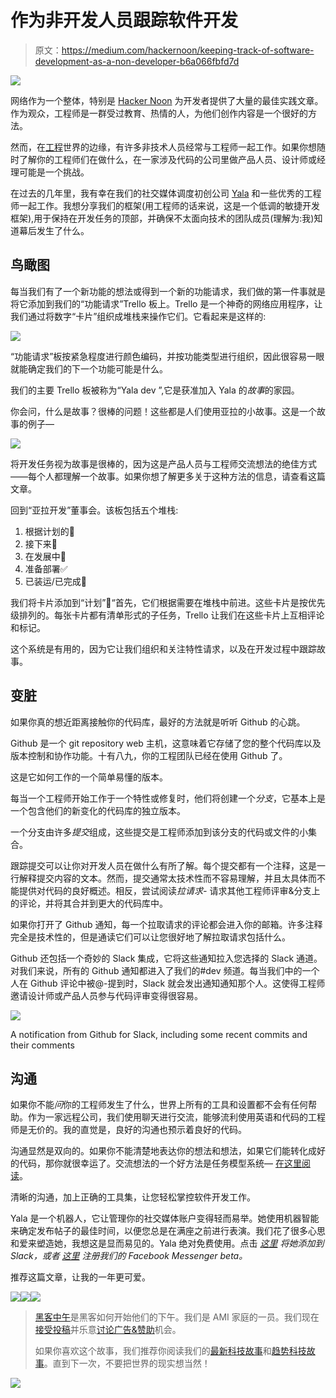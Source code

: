 # 作为非开发人员跟踪软件开发

> 原文：<https://medium.com/hackernoon/keeping-track-of-software-development-as-a-non-developer-b6a066fbfd7d>

![](img/f6c1fb6c670a9ed1393fb74e1b2a62e6.png)

网络作为一个整体，特别是 [Hacker Noon](http://hackernoon.com) 为开发者提供了大量的最佳实践文章。作为观众，工程师是一群受过教育、热情的人，为他们创作内容是一个很好的方法。

然而，在[工程](https://hackernoon.com/tagged/engineering)世界的边缘，有许多非技术人员经常与工程师一起工作。如果你想随时了解你的工程师们在做什么，在一家涉及代码的公司里做产品人员、设计师或经理可能是一个挑战。

在过去的几年里，我有幸在我们的社交媒体调度初创公司 [Yala](http://yalabot.com) 和一些优秀的工程师一起工作。我想分享我们的框架(用工程师的话来说，这是一个低调的敏捷开发框架),用于保持在开发任务的顶部，并确保不太面向技术的团队成员(理解为:我)知道幕后发生了什么。

## 鸟瞰图

每当我们有了一个新功能的想法或得到一个新的功能请求，我们做的第一件事就是将它添加到我们的“功能请求”Trello 板上。Trello 是一个神奇的网络应用程序，让我们通过将数字“卡片”组织成堆栈来操作它们。它看起来是这样的:

![](img/f58cc32ec08aab4b1785d968974276f5.png)

“功能请求”板按紧急程度进行颜色编码，并按功能类型进行组织，因此很容易一眼就能确定我们的下一个功能可能是什么。

我们的主要 Trello 板被称为“Yala dev ”,它是获准加入 Yala 的*故事*的家园。

你会问，什么是故事？很棒的问题！这些都是人们使用亚拉的小故事。这是一个故事的例子—

![](img/d9671892e93bf28270079f488f5e5e41.png)

将开发任务视为故事是很棒的，因为这是产品人员与工程师交流想法的绝佳方式——每个人都理解一个故事。如果你想了解更多关于这种方法的信息，请查看这篇文章。

回到“亚拉开发”董事会。该板包括五个堆栈:

1.  根据计划的💭
2.  接下来🚀
3.  在发展中📝
4.  准备部署✅
5.  已装运/已完成🚢

我们将卡片添加到“计划”💭“首先，它们根据需要在堆栈中前进。这些卡片是按优先级排列的。每张卡片都有清单形式的子任务，Trello 让我们在这些卡片上互相评论和标记。

这个系统是有用的，因为它让我们组织和关注特性请求，以及在开发过程中跟踪故事。

## 变脏

如果你真的想近距离接触你的代码库，最好的方法就是听听 Github 的心跳。

Github 是一个 git repository web 主机，这意味着它存储了您的整个代码库以及版本控制和协作功能。十有八九，你的工程团队已经在使用 Github 了。

这是它如何工作的一个简单易懂的版本。

每当一个工程师开始工作于一个特性或修复时，他们将创建一个*分支*，它基本上是一个包含他们的新变化的代码库的独立版本。

一个分支由许多*提交*组成，这些提交是工程师添加到该分支的代码或文件的小集合。

跟踪提交可以让你对开发人员在做什么有所了解。每个提交都有一个注释，这是一行解释提交内容的文本。然而，提交通常太技术性而不容易理解，并且太具体而不能提供对代码的良好概述。相反，尝试阅读*拉请求-* 请求其他工程师评审&分支上的评论，并将其合并到更大的代码库中。

如果你打开了 Github 通知，每一个拉取请求的评论都会进入你的邮箱。许多注释完全是技术性的，但是通读它们可以让您很好地了解拉取请求包括什么。

Github 还包括一个奇妙的 Slack 集成，它将这些通知拉入您选择的 Slack 通道。对我们来说，所有的 Github 通知都进入了我们的#dev 频道。每当我们中的一个人在 Github 评论中被@-提到时，Slack 就会发出通知通知那个人。这使得工程师邀请设计师或产品人员参与代码评审变得很容易。

![](img/a9a2f6c7162a9f80126097a4dba244cc.png)

A notification from Github for Slack, including some recent commits and their comments

## 沟通

如果你不能*问*你的工程师发生了什么，世界上所有的工具和设置都不会有任何帮助。作为一家远程公司，我们使用聊天进行交流，能够流利使用英语和代码的工程师是无价的。我的直觉是，良好的沟通也预示着良好的代码。

沟通显然是双向的。如果你不能清楚地表达你的想法和想法，如果它们能转化成好的代码，那你就很幸运了。交流想法的一个好方法是任务模型系统— [在这里阅读](https://blog.yalabot.com/the-essential-idea-companion-how-to-make-a-task-model-2a5367546e13)。

清晰的沟通，加上正确的工具集，让您轻松掌控软件开发工作。

Yala 是一个机器人，它让管理你的社交媒体账户变得轻而易举。她使用机器智能来确定发布帖子的最佳时间，以便您总是在满座之前进行表演。我们花了很多心思和爱来塑造她，我想这是显而易见的。Yala 绝对免费使用。点击 [*这里*](https://yalabot.com) *将她添加到 Slack，或者* [*这里*](https://madmimi.com/signups/255460/join) *注册我们的 Facebook Messenger beta。*

推荐这篇文章，让我的一年更可爱。

[![](img/50ef4044ecd4e250b5d50f368b775d38.png)](http://bit.ly/HackernoonFB)[![](img/979d9a46439d5aebbdcdca574e21dc81.png)](https://goo.gl/k7XYbx)[![](img/2930ba6bd2c12218fdbbf7e02c8746ff.png)](https://goo.gl/4ofytp)

> [黑客中午](http://bit.ly/Hackernoon)是黑客如何开始他们的下午。我们是 AMI 家庭的一员。我们现在[接受投稿](http://bit.ly/hackernoonsubmission)并乐意[讨论广告&赞助](mailto:partners@amipublications.com)机会。
> 
> 如果你喜欢这个故事，我们推荐你阅读我们的[最新科技故事](http://bit.ly/hackernoonlatestt)和[趋势科技故事](https://hackernoon.com/trending)。直到下一次，不要把世界的现实想当然！

![](img/be0ca55ba73a573dce11effb2ee80d56.png)